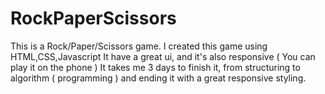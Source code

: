 # RockPaperScissors

This is a Rock/Paper/Scissors game.
I created this game using HTML,CSS,Javascript
It have a great ui, and it's also responsive ( You can play it on the phone )
It takes me 3 days to finish it, from structuring to algorithm ( programming ) and ending it with a great responsive styling.
